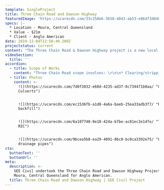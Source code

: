 ```yaml
---
template: SingleProject
title: Three Chain Road and Dawson Highway
featuredImage: 'https://ucarecdn.com/33c258e6-3650-4843-ab53-e864f3d840f1/'
specs: |-
  * Location - Moura, Central Queensland
  * Value - $21m
  * Client - Anglo American
date: 2019-12-04T22:50:40.209Z
projectstatus: current
content: "The Three Chain Road & Dawson Highway project is a new local road and highway upgrade project adjacent to and through the Dawson Mine for Anglo American, near Moura in Central Queensland.\r\n\n\rThe Three Chain Road works are located within the operating mine lease (Dawson Mine leases ML 5591 and ML 5598) and private land. The area of works has been excised from mine operations and works will be carried out under the Work Health and Safety Act 2011 and Work Health and Safety Regulation 2011. The road and bridge crosses the current mines coal conveyors and CHPP road and through the centre of the mine towards the Dawson Highway.\r\n\nThe Dawson Highway works is the duplication of the existing highway while extending the Three Chain Road bell mouth to facilitate larger haul trucks due to the location against the Aurizon rail line."
videoSection:
  title: ''
accordion:
  - title: Scope of Works
    content: "Three Chain Road scope involves: \r\n\n* Clearing/stripping\r\n* Bulk earthworks and embankment fill \r\n* Pavement materials\r\n* 2 cell and 4 cell precast box culvers and precast slabs\r\n* Triple span bridge over road and mine conveyors\r\n* 75m bebo arch\r\n* 3no. 115lm 3m dia CSP culverts\r\n* Rapid Impact Compaction (RIC) foundation improvement\r\n* Wearing surface\r\n* Finishing works\r\n\nDawson Highway scope involves:\r\n\n* Clearing/stripping\r\n* Service protection works\r\n* Embankment fill\r\n* Pavement materials\r\n* Box and pipe culverts\r\n* Streetlights\r\n* Wearing surface\r\n* Finishing work\r\n* Traffic switches"
  - title: Photos
    content: >-
      ![](https://ucarecdn.com/7d0f3032-e68d-4235-ad37-8c734471b0aa/ "CSP
      Culverts")


      ![](https://ucarecdn.com/ec1536fb-a1d8-4a6a-baeb-25ea33adb3f7/ "Rock
      backfill")


      ![](https://ucarecdn.com/6a107740-9e18-424a-b7be-ac81ec2e14fe/ "TCR -
      RIC")


      ![](https://ucarecdn.com/9bcea5b8-ea29-4091-86c0-bc0ca3392e75/ "Large
      drainage pipes")
cta:
  buttonText: ''
  buttonUrl: ''
meta:
  description: >-
    SEE Civil undertook the Three Chain Road and Dawson Highway Project in
    Moura, Central Queensland for Anglo American. 
  title: Three Chain Road and Dawson Highway | SEE Civil Project
---
```


